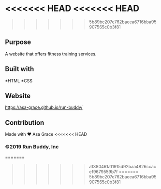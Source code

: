 
<<<<<<< HEAD
<<<<<<< HEAD
=======
>>>>>>> 5b89bc207e762baeea6716bba95907565c0b3f81
## Purpose
A website that offers fitness training services.

## Built with 
*HTML
*CSS

## Website
https://asa-grace.github.io/run-buddy/

## Contribution
Made with ❤️ Asa Grace
<<<<<<< HEAD

### ©️2019 Run Buddy, Inc
=======
>>>>>>> a1380461a11915d92baa4826ccacef9679559b7f
=======
>>>>>>> 5b89bc207e762baeea6716bba95907565c0b3f81
